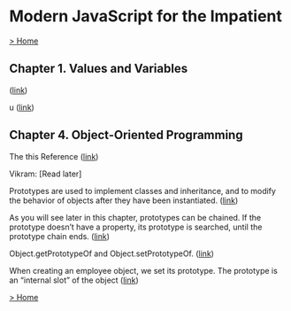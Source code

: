 # Modern JavaScript for the Impatient

[> Home](../README.md)
## Chapter 1. Values and Variables



 ([link](https://learning.oreilly.com/library/view/-/9780136502166/ch01.xhtml#f0992145-536c-493f-849f-79bd8b433590))


u ([link](https://learning.oreilly.com/library/view/-/9780136502166/ch01.xhtml#52ff7648-439f-423e-b27e-a316513a8a66))

## Chapter 4. Object-Oriented Programming



The this Reference ([link](https://learning.oreilly.com/library/view/-/9780136502166/ch04.xhtml#e5ca9af9-d663-4efd-bb1a-ca037a615ee7))


Vikram: [Read later]


Prototypes are used to implement classes and inheritance, and to modify the behavior of objects after they have been instantiated. ([link](https://learning.oreilly.com/library/view/-/9780136502166/ch04.xhtml#1d3fb3af-0d5d-4717-a53a-8a68941d5a6d))


As you will see later in this chapter, prototypes can be chained. If the prototype doesn’t have a property, its prototype is searched, until the prototype chain ends. ([link](https://learning.oreilly.com/library/view/-/9780136502166/ch04.xhtml#5859e51a-e895-447e-8fc2-9d81ec373d97))


Object.getPrototypeOf and Object.setPrototypeOf. ([link](https://learning.oreilly.com/library/view/-/9780136502166/ch04.xhtml#4f67ba5b-b088-441b-952f-3c2bc3a559b0))


When creating an employee object, we set its prototype. The prototype is an “internal slot” of the object ([link](https://learning.oreilly.com/library/view/-/9780136502166/ch04.xhtml#abb5a08c-bed0-4538-9d20-b953bf454b5d))

[> Home](../README.md)